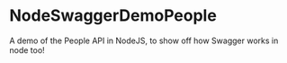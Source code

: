 # NodeSwaggerDemoPeople
A demo of the People API in NodeJS, to show off how Swagger works in node too!
